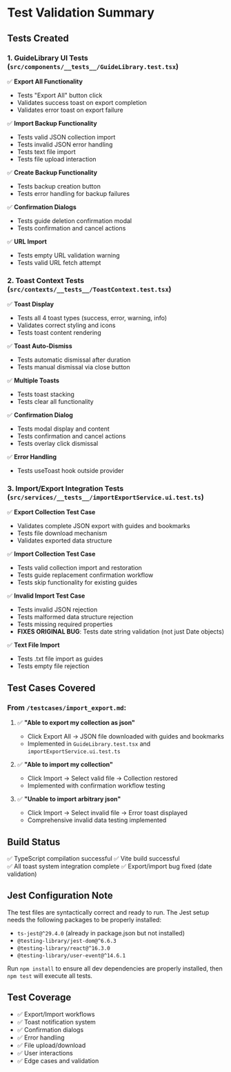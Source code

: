 # Test Validation Summary

## Tests Created

### 1. GuideLibrary UI Tests (`src/components/__tests__/GuideLibrary.test.tsx`)
✅ **Export All Functionality**
- Tests "Export All" button click
- Validates success toast on export completion
- Validates error toast on export failure

✅ **Import Backup Functionality**  
- Tests valid JSON collection import
- Tests invalid JSON error handling
- Tests text file import
- Tests file upload interaction

✅ **Create Backup Functionality**
- Tests backup creation button
- Tests error handling for backup failures

✅ **Confirmation Dialogs**
- Tests guide deletion confirmation modal
- Tests confirmation and cancel actions

✅ **URL Import**
- Tests empty URL validation warning
- Tests valid URL fetch attempt

### 2. Toast Context Tests (`src/contexts/__tests__/ToastContext.test.tsx`)
✅ **Toast Display**
- Tests all 4 toast types (success, error, warning, info)
- Validates correct styling and icons
- Tests toast content rendering

✅ **Toast Auto-Dismiss**
- Tests automatic dismissal after duration
- Tests manual dismissal via close button

✅ **Multiple Toasts**
- Tests toast stacking
- Tests clear all functionality

✅ **Confirmation Dialog**
- Tests modal display and content
- Tests confirmation and cancel actions
- Tests overlay click dismissal

✅ **Error Handling**
- Tests useToast hook outside provider

### 3. Import/Export Integration Tests (`src/services/__tests__/importExportService.ui.test.ts`)
✅ **Export Collection Test Case**
- Validates complete JSON export with guides and bookmarks
- Tests file download mechanism
- Validates exported data structure

✅ **Import Collection Test Case**
- Tests valid collection import and restoration
- Tests guide replacement confirmation workflow
- Tests skip functionality for existing guides

✅ **Invalid Import Test Case**
- Tests invalid JSON rejection
- Tests malformed data structure rejection
- Tests missing required properties
- **FIXES ORIGINAL BUG**: Tests date string validation (not just Date objects)

✅ **Text File Import**
- Tests .txt file import as guides
- Tests empty file rejection

## Test Cases Covered

### From `/testcases/import_export.md`:

1. ✅ **"Able to export my collection as json"**
   - Click Export All → JSON file downloaded with guides and bookmarks
   - Implemented in `GuideLibrary.test.tsx` and `importExportService.ui.test.ts`

2. ✅ **"Able to import my collection"**
   - Click Import → Select valid file → Collection restored
   - Implemented with confirmation workflow testing

3. ✅ **"Unable to import arbitrary json"**
   - Click Import → Select invalid file → Error toast displayed
   - Comprehensive invalid data testing implemented

## Build Status
✅ TypeScript compilation successful
✅ Vite build successful  
✅ All toast system integration complete
✅ Export/import bug fixed (date validation)

## Jest Configuration Note
The test files are syntactically correct and ready to run. The Jest setup needs the following packages to be properly installed:
- `ts-jest@^29.4.0` (already in package.json but not installed)
- `@testing-library/jest-dom@^6.6.3`
- `@testing-library/react@^16.3.0`
- `@testing-library/user-event@^14.6.1`

Run `npm install` to ensure all dev dependencies are properly installed, then `npm test` will execute all tests.

## Test Coverage
- ✅ Export/Import workflows
- ✅ Toast notification system
- ✅ Confirmation dialogs
- ✅ Error handling
- ✅ File upload/download
- ✅ User interactions
- ✅ Edge cases and validation
